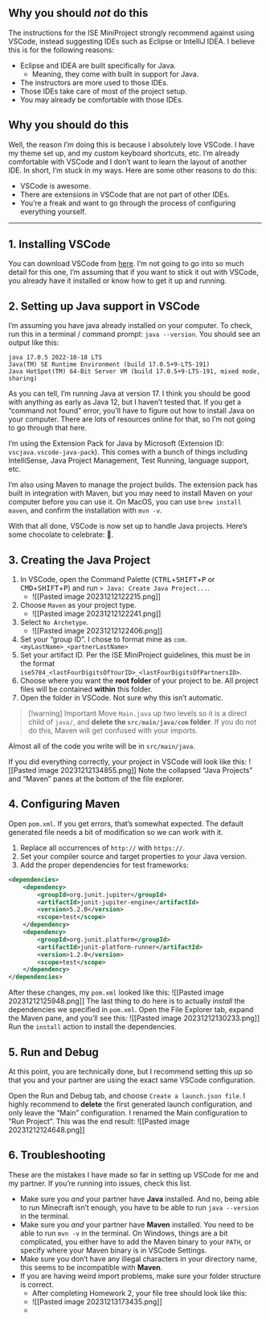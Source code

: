 ## Why you should _not_ do this
The instructions for the ISE MiniProject strongly recommend against using VSCode, instead suggesting IDEs such as Eclipse or IntelliJ IDEA. I believe this is for the following reasons:

- Eclipse and IDEA are built specifically for Java.
	- Meaning, they come with built in support for Java.
- The instructors are more used to those IDEs.
- Those IDEs take care of most of the project setup.
- You may already be comfortable with those IDEs.

## Why you should do this
Well, the reason *I’m* doing this is because I absolutely love VSCode. I have my theme set up, and my custom keyboard shortcuts, etc. I’m already comfortable with VSCode and I don’t want to learn the layout of another IDE. In short, I’m stuck in my ways. Here are some other reasons to do this:

- VSCode is awesome.
- There are extensions in VSCode that are not part of other IDEs.
- You’re a freak and want to go through the process of configuring everything yourself.

---

## 1. Installing VSCode
You can download VSCode from [here](https://code.visualstudio.com/download). 
I’m not going to go into so much detail for this one, I’m assuming that if you want to stick it out with VSCode, you already have it installed or know how to get it up and running.

## 2. Setting up Java support in VSCode
I’m assuming you have java already installed on your computer. To check, run this in a terminal / command prompt: `java --version`. You should see an output like this:
```
java 17.0.5 2022-10-18 LTS
Java(TM) SE Runtime Environment (build 17.0.5+9-LTS-191)
Java HotSpot(TM) 64-Bit Server VM (build 17.0.5+9-LTS-191, mixed mode, sharing)
```
As you can tell, I’m running Java at version 17. I think you should be good with anything as early as Java 12, but I haven’t tested that.
If you get a “command not found” error, you’ll have to figure out how to install Java on your computer. There are lots of resources online for that, so I’m not going to go through that here.

I’m using the Extension Pack for Java by Microsoft (Extension ID: `vscjava.vscode-java-pack`).
This comes with a bunch of things including IntelliSense, Java Project Management, Test Running, language support, etc.

I’m also using Maven to manage the project builds. The extension pack has built in integration with Maven, but you may need to install Maven on your computer before you can use it. On MacOS, you can use `brew install maven`, and confirm the installation with `mvn -v`.

With that all done, VSCode is now set up to handle Java projects. Here’s some chocolate to celebrate: 🍫.

## 3. Creating the Java Project
1. In VSCode, open the Command Palette (<kbd>CTRL</kbd>+<kbd>SHIFT</kbd>+<kbd>P</kbd> or <kbd>CMD</kbd>+<kbd>SHIFT</kbd>+<kbd>P</kbd>) and run `> Java: Create Java Project...`.
	- ![[Pasted image 20231212122215.png]]
2. Choose `Maven` as your project type.
	- ![[Pasted image 20231212122241.png]]
3. Select `No Archetype`.
	- ![[Pasted image 20231212122406.png]]
4. Set your “group ID”. I chose to format mine as `com.<myLastName>_<partnerLastName>`
5. Set your artifact ID. Per the ISE MiniProject guidelines, this must be in the format `ise5784_<lastFourDigitsOfYourID>_<lastFourDigitsOfPartnersID>`.
6. Choose where you want the **root folder** of your project to be. All project files will be contained **within** this folder.
7. Open the folder in VSCode. Not sure why this isn’t automatic.

> [!warning] Important
> Move `Main.java` up two levels so it is a direct child of `java/`, and **delete the `src/main/java/com` folder**. If you do not do this, Maven will get confused with your imports.

Almost all of the code you write will be in `src/main/java`.

If you did everything correctly, your project in VSCode will look like this:
![[Pasted image 20231212134855.png]]
Note the collapsed “Java Projects” and “Maven” panes at the bottom of the file explorer.

## 4. Configuring Maven
Open `pom.xml`. If you get errors, that’s somewhat expected. The default generated file needs a bit of modification so we can work with it. 

1. Replace all occurrences of `http://` with `https://`.
2. Set your compiler source and target properties to your Java version.
3. Add the proper dependencies for test frameworks:
```xml
<dependencies>
	<dependency>
		<groupId>org.junit.jupiter</groupId>
		<artifactId>junit-jupiter-engine</artifactId>
		<version>5.2.0</version>
		<scope>test</scope>
	</dependency>
	<dependency>
		<groupId>org.junit.platform</groupId>
		<artifactId>junit-platform-runner</artifactId>
		<version>1.2.0</version>
		<scope>test</scope>
	</dependency>
</dependencies>
```

After these changes, my `pom.xml` looked like this:
![[Pasted image 20231212125948.png]]
The last thing to do here is to actually *install* the dependencies we specified in `pom.xml`. Open the File Explorer tab, expand the Maven pane, and you’ll see this:
![[Pasted image 20231212130233.png]]
Run the `install` action to install the dependencies.

## 5. Run and Debug
At this point, you are technically done, but I recommend setting this up so that you and your partner are using the exact same VSCode configuration.

Open the Run and Debug tab, and choose `Create a launch.json file`.
I highly recommend to **delete** the first generated launch configuration, and only leave the “Main” configuration. I renamed the Main configuration to “Run Project”. This was the end result:
![[Pasted image 20231212124648.png]]

## 6. Troubleshooting
These are the mistakes I have made so far in setting up VSCode for me and my partner. If you’re running into issues, check this list.

- Make sure you *and* your partner have **Java** installed. And no, being able to run Minecraft isn’t enough, you have to be able to run `java --version` in the terminal.
- Make sure you *and* your partner have **Maven** installed. You need to be able to run `mvn -v` in the terminal. On Windows, things are a bit complicated, you either have to add the Maven binary to your `PATH`, or specify where your Maven binary is in VSCode Settings.
- Make sure you don’t have any illegal characters in your directory name, this seems to be incompatible with **Maven**.
- If you are having weird import problems, make sure your folder structure is correct. 
	- After completing Homework 2, your file tree should look like this:
	- ![[Pasted image 20231213173435.png]]
	- 